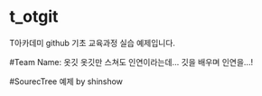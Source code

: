 # t_otgit
T아카데미 github 기초 교육과정 실습 예제입니다.

#Team Name: 옷깃
옷깃만 스쳐도 인연이라는데... 깃을 배우며 인연을...!

#SourecTree 예제
by shinshow